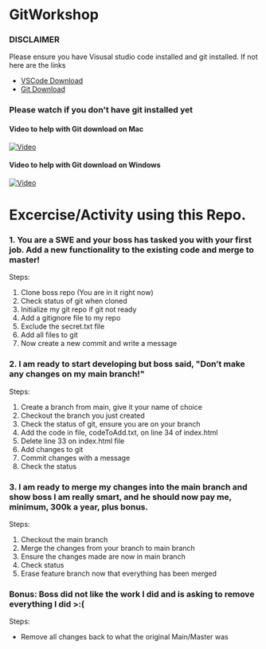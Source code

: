 # GitWorkshop
<h3>DISCLAIMER</h3>
Please ensure you have Visusal studio code installed and git installed. If not here are the links
<ul>
  <li> <a href="https://code.visualstudio.com/" target="_blank">VSCode Download</a></li>
  <li> <a href="https://git-scm.com/downloads" target="_blank"> Git Download</a></li>
</ul>

<h3>Please watch if you don't have git installed yet</h3>

<h4>Video to help with Git download on Mac</h4>

[![Video](https://img.youtube.com/vi/r3SgprWigBc/maxresdefault.jpg)](https://www.youtube.com/watch?v=r3SgprWigBc)


<h4>Video to help with Git download on Windows</h4>

[![Video](https://img.youtube.com/vi/j-g8AXr4nR4/maxresdefault.jpg)](https://www.youtube.com/watch?v=j-g8AXr4nR4)

# Excercise/Activity using this Repo.

<h3>1. You are a SWE and your boss has tasked you with your first job. Add a new functionality to the existing code and merge to master! ​ </h3> 

Steps:​
<ol>
  <li>Clone boss repo (You are in it right now)</li>
  <li>Check status of git when cloned</li>
  <li>Initialize my git repo if git not ready</li>
  <li>Add a gitignore file to my repo​</li>
  <li>Exclude the secret.txt file​</li>
  <li>Add all files to git​</li>
  <li>Now create a new commit and write a message</li>
</ol>


<h3>2. I am ready to start developing but boss said, "Don’t make any changes on my main branch!"​</h3> 

Steps:​
<ol>
  <li>Create a branch from main, give it your name of choice​</li>
  <li>Checkout the branch you just created​</li>
  <li>Check the status of git, ensure you are on your branch​</li>
  <li>Add the code in file, codeToAdd.txt, on line 34 of index.html​</li>
  <li>Delete line 33 on index.html file</li>
  <li>Add changes to git​</li>
  <li>Commit changes with a message​</li>
  <li>Check the status</li>
</ol>


<h3>3. I am ready to merge my changes into the main branch and show boss I am really smart, and he should now pay me, minimum, 300k a year, plus bonus.</h3> 

Steps:​
<ol>
  <li>Checkout the main branch</li>
  <li>Merge the changes from your branch to main branch​</li>
  <li>Ensure the changes made are now in main branch</li>
  <li>Check status</li>
  <li>Erase feature branch now that everything has been merged</li>
</ol>


<h3>Bonus: Boss did not like the work I did and is asking to remove everything I did >:(</h3> 

Steps:​
<ul>
  <li>Remove all changes back to what the original Main/Master was</li>
</ul>



